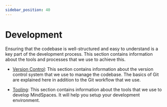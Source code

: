 ```yaml
---
sidebar_position: 40
---
```


# Development

Ensuring that the codebase is well-structured and easy to understand is a key part of the development process. This section contains information about the tools and processes that we use to achieve this.

- [Version Control](git.md): This section contains information about the version control system that we use to manage the codebase. The basics of Git are explained here in addition to the Git workflow that we use.

- [Tooling](tooling/index.md): This section contains information about the tools that we use to develop MindSpaces. It will help you setup your development environment.
